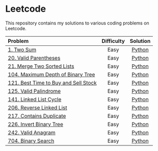 # Leetcode

This repository contains my solutions to various coding problems on Leetcode.

| Problem                                                                                                            | Difficulty |                                                   Solution                                                   |
| :----------------------------------------------------------------------------------------------------------------- | :--------: | :----------------------------------------------------------------------------------------------------------: |
| [1. Two Sum](https://leetcode.com/problems/two-sum/description/)                                                   |    Easy    |             [Python](https://github.com/daolivar/leetcode/blob/main/python/two_sum/solution.py)              |
| [20. Valid Parentheses](https://leetcode.com/problems/valid-parentheses/description/)                              |    Easy    |        [Python](https://github.com/daolivar/leetcode/blob/main/python/valid_parentheses/solution.py)         |
| [21. Merge Two Sorted Lists](https://leetcode.com/problems/merge-two-sorted-lists/description/)                    |    Easy    |      [Python](https://github.com/daolivar/leetcode/blob/main/python/merge_two_sorted_lists/solution.py)      |
| [104. Maximum Depth of Binary Tree](https://leetcode.com/problems/maximum-depth-of-binary-tree/description/)       |    Easy    |   [Python](https://github.com/daolivar/leetcode/blob/main/python/maximum_depth_of_binary_tree/solution.py)   |
| [121. Best Time to Buy and Sell Stock](https://leetcode.com/problems/best-time-to-buy-and-sell-stock/description/) |    Easy    | [Python](https://github.com/daolivar/leetcode/blob/main/python/best_time_to_buy_and_sell_stocks/solution.py) |
| [125. Valid Palindrome](https://leetcode.com/problems/valid-palindrome/description/)                               |    Easy    |         [Python](https://github.com/daolivar/leetcode/blob/main/python/valid_palindrome/solution.py)         |
| [141. Linked List Cycle](https://leetcode.com/problems/linked-list-cycle/description/)                             |    Easy    |        [Python](https://github.com/daolivar/leetcode/blob/main/python/linked_list_cycle/solution.py)         |
| [206. Reverse Linked List](https://leetcode.com/problems/reverse-linked-list/description/)                         |    Easy    |       [Python](https://github.com/daolivar/leetcode/blob/main/python/reverse_linked_list/solution.py)        |
| [217. Contains Duplicate](https://leetcode.com/problems/contains-duplicate/description/)                           |    Easy    |        [Python](https://github.com/daolivar/leetcode/blob/main/python/contains_duplicate/solution.py)        |
| [226. Invert Binary Tree](https://leetcode.com/problems/invert-binary-tree/description/)                           |    Easy    |        [Python](https://github.com/daolivar/leetcode/blob/main/python/invert_binary_tree/solution.py)        |
| [242. Valid Anagram](https://leetcode.com/problems/valid-anagram/description/)                                     |    Easy    |          [Python](https://github.com/daolivar/leetcode/blob/main/python/valid_anagram/solution.py)           |
| [704. Binary Search](https://leetcode.com/problems/binary-search/description/)                                     |    Easy    |          [Python](https://github.com/daolivar/leetcode/blob/main/python/binary_search/solution.py)           |

<!-- New Table Entry Template -->
<!-- | []() | ______ | [Python](https://github.com/daolivar/leetcode/blob/main/) | -->
